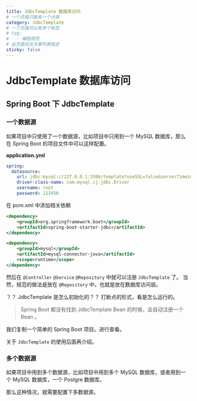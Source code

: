 ```yaml
---
title: JdbcTemplate 数据库访问
# 一个页面只能有一个分类
category: JdbcTemplate
# 一个页面可以有多个标签
# tag:
#   - 编程规范
# 此页面会在文章列表指定
sticky: false
---
```


# JdbcTemplate 数据库访问

## Spring Boot 下 JdbcTemplate

### 一个数据源

如果项目中只使用了一个数据源，比如项目中只用到一个 MySQL 数据库，那么在 Spring Boot 的项目文件中可以这样配置。

**application.yml**
```yml
spring:
  datasource:
    url: jdbc:mysql://127.0.0.1:3306/template?useSSL=false&serverTimezone=Asia/Shanghai&allowMultiQueries=true
    driver-class-name: com.mysql.cj.jdbc.Driver
    username: root
    password: 123456
```

在 pom.xml 中添加相关依赖

```xml
<dependency>
    <groupId>org.springframework.boot</groupId>
    <artifactId>spring-boot-starter-jdbc</artifactId>
</dependency>

<dependency>
    <groupId>mysql</groupId>
    <artifactId>mysql-connector-java</artifactId>
    <scope>runtime</scope>
</dependency>
```

然后在 `@Controller` `@Service` `@Repository` 中就可以注册 `JdbcTemplate` 了。
当然，规范的做法是放在 `@Repository` 中，也就是放在数据库访问层。 

？？ JdbcTemplate 是怎么初始化的？？
打断点的形式，看是怎么运行的。
> Spring Boot 都没有找到 JdbcTemplate Bean 的时候，会自动注册一个 Bean 。

我们复制一个简单的 Spring Boot 项目。进行查看。

关于 `JdbcTemplate` 的使用后面再介绍。

### 多个数据源

如果项目中用到多个数据源，比如项目中用到多个 MySQL 数据库，或者用到一个 MySQL 数据库，一个 Postgre 数据库。

那么这种情况，就需要配置下多数据源。